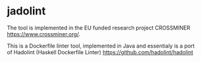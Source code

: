# jadolint

The tool is implemented in the EU funded research project CROSSMINER https://www.crossminer.org/.

This is a Dockerfile linter tool, implemented in Java and essentialy is a port of Hadolint (Haskell Dockerfile Linter) https://github.com/hadolint/hadolint
